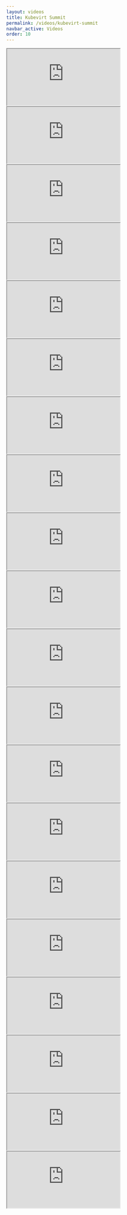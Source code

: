 ```yaml
---
layout: videos
title: Kubevirt Summit
permalink: /videos/kubevirt-summit
navbar_active: Videos
order: 10
---
```


<div class="embed-responsive embed-responsive-16by9 mb-5">
  <iframe src="https://www.youtube-nocookie.com/embed/BX0k5jnyNag" allowfullscreen></iframe>
</div>

<div class="embed-responsive embed-responsive-16by9 mb-5">
  <iframe src="https://www.youtube-nocookie.com/embed/2Fm8IJ7gyRg" allowfullscreen></iframe>
</div>

<div class="embed-responsive embed-responsive-16by9 mb-5">
  <iframe src="https://www.youtube-nocookie.com/embed/4JV7YJbini0" allowfullscreen></iframe>
</div>

<div class="embed-responsive embed-responsive-16by9 mb-5">
  <iframe src="https://www.youtube-nocookie.com/embed/C0zTKrMSQXE" allowfullscreen></iframe>
</div>

<div class="embed-responsive embed-responsive-16by9 mb-5">
  <iframe src="https://www.youtube-nocookie.com/embed/ZA4fN_ogpY0" allowfullscreen></iframe>
</div>

<div class="embed-responsive embed-responsive-16by9 mb-5">
  <iframe src="https://www.youtube-nocookie.com/embed/qRw2cLVqJ3c" allowfullscreen></iframe>
</div>

<div class="embed-responsive embed-responsive-16by9 mb-5">
  <iframe src="https://www.youtube-nocookie.com/embed/UZCFmrVFSz8" allowfullscreen></iframe>
</div>

<div class="embed-responsive embed-responsive-16by9 mb-5">
  <iframe src="https://www.youtube-nocookie.com/embed/4OxcqF4Lmh0" allowfullscreen></iframe>
</div>

<div class="embed-responsive embed-responsive-16by9 mb-5">
  <iframe src="https://www.youtube-nocookie.com/embed/PJ4D2NqMO2A" allowfullscreen></iframe>
</div>

<div class="embed-responsive embed-responsive-16by9 mb-5">
  <iframe src="https://www.youtube-nocookie.com/embed/Kp_xs4bfUXI" allowfullscreen></iframe>
</div>

<div class="embed-responsive embed-responsive-16by9 mb-5">
  <iframe src="https://www.youtube-nocookie.com/embed/PxsVU95vLp8" allowfullscreen></iframe>
</div>

<div class="embed-responsive embed-responsive-16by9 mb-5">
  <iframe src="https://www.youtube-nocookie.com/embed/S7hVcv2Fu6I" allowfullscreen></iframe>
</div>

<div class="embed-responsive embed-responsive-16by9 mb-5">
  <iframe src="https://www.youtube-nocookie.com/embed/6Jxbt1SzLRE" allowfullscreen></iframe>
</div>

<div class="embed-responsive embed-responsive-16by9 mb-5">
  <iframe src="https://www.youtube-nocookie.com/embed/7qVcDraf_DI" allowfullscreen></iframe>
</div>

<div class="embed-responsive embed-responsive-16by9 mb-5">
  <iframe src="https://www.youtube-nocookie.com/embed/oCk6hzk7lAM" allowfullscreen></iframe>
</div>

<div class="embed-responsive embed-responsive-16by9 mb-5">
  <iframe src="https://www.youtube-nocookie.com/embed/BbzFMcksMlU" allowfullscreen></iframe>
</div>

<div class="embed-responsive embed-responsive-16by9 mb-5">
  <iframe src="https://www.youtube-nocookie.com/embed/xSMFQR_Uh1M" allowfullscreen></iframe>
</div>

<div class="embed-responsive embed-responsive-16by9 mb-5">
  <iframe src="https://www.youtube-nocookie.com/embed/Qcci8U1J05w" allowfullscreen></iframe>
</div>

<div class="embed-responsive embed-responsive-16by9 mb-5">
  <iframe src="https://www.youtube-nocookie.com/embed/me25mlhgERI" allowfullscreen></iframe>
</div>

<div class="embed-responsive embed-responsive-16by9 mb-5">
  <iframe src="https://www.youtube-nocookie.com/embed/cWNxJHiLPek" allowfullscreen></iframe>
</div>
